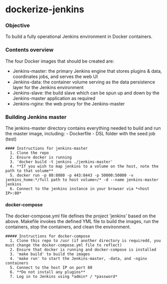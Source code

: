 # dockerize-jenkins

### Objective
To build a  fully operational Jenkins environment in Docker containers.

### Contents overview
The four Docker images that should be created are:
  - Jenkins-master: the primary Jenkins engine that stores plugins & data, coordinates jobs, and serves the web UI
  - Jenkins-data: the container volume serving as the data persistence layer for the Jenkins environment
  - Jenkins-slave: the build slave which can be spun up and down by the Jenkins-master application as required
  - Jenkins-nginx: the web proxy for the Jenkins-master
  
  ### Building Jenkins master
  The jenkins-master directory contains everything needed to build and run the master image, including:
    - Dockerfile
    - DSL folder with the seed job (test)
  
    #### Instructions for jenkins-master
      1. Clone the repo
      2. Ensure docker is running
      3. 'docker build -t jenkins ./jenkins-master'
      4. **If you wish to map jenkins to a volume on the host, note the path to that volume**
      5. docker run -p 80:8080 -p 443:8443 -p 50000:50000 -v jenkins_home:*/full path to host volume>/* -d --name jenkins-master jenkins
      6. Connect to the jenkins instance in your browser via *<host IP>:80*
 
  #### docker-compose
  The docker-compose.yml file defines the project 'jenkins' based on the above.
  Makefile invokes the defined YML file to build the images, run the containers, stop the containers, and clean the environment.

    ##### Instructions for docker-compose
      1. Clone this repo to /usr (if another directory is requiredd, you must change the docker-compose.yml file to reflect)
      2. Ensure that docker is running and docker-compose is installed
      3. 'make build' to build the images
      4. 'make run' to start the Jenkins-master, -data, and -nginx containers
      5. Connect to the host IP on port 80
      6. **Do not install any plugins**
      7. Log in to Jenkins using *admin* / *password*
